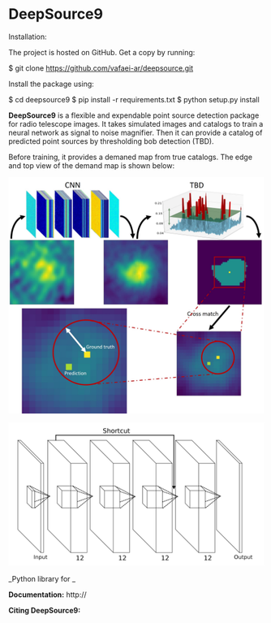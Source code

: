 DeepSource9
=======

Installation:

The project is hosted on GitHub. Get a copy by running:

$ git clone https://github.com/vafaei-ar/deepsource.git

Install the package using:

$ cd deepsource9 $ pip install -r requirements.txt $ python setup.py install

**DeepSource9** is a flexible and expendable point source detection package for radio telescope images. It takes simulated images and catalogs to train a neural network as signal to noise magnifier. Then it can provide a catalog of predicted point sources by thresholding bob detection (TBD).

Before training, it provides a demaned map from true catalogs. The edge and top view of the demand map is shown below:

<p align="center">
  <img src="./images/ds9flow.jpg" width="800"/>
</p>


<p align="center">
  <img src="./images/Network_1.jpg" width="700"/>
</p>


_Python library for _


**Documentation:** http://

**Citing DeepSource9:** 
